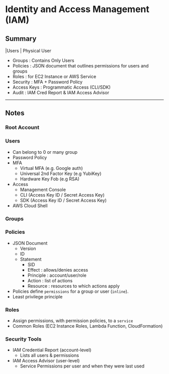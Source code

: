 # Identity and Access Management (IAM)
## Summary

|Users | Physical User  
- Groups : Contains Only Users  
- Policies : JSON document that outlines permissions for users and groups  
- Roles : for EC2 Instance or AWS Service  
- Security : MFA + Password Policy  
- Access Keys : Programmatic Access (CLI/SDK)  
- Audit : IAM Cred Report & IAM Access Advisor  

---
## Notes

### Root Account
### Users
- Can belong to 0 or many group
- Password Policy
- MFA
  - Virtual MFA (e.g. Google auth)
  - Universal 2nd Factor Key (e.g YubiKey)
  - Hardware Key Fob (e.g RSA)
- Access
  - Management Console
  - CLI (Access Key ID / Secret Access Key)
  - SDK (Access Key ID / Secret Access Key)
- AWS Cloud Shell

### Groups
### Policies
- JSON Document
  - Version
  - ID
  - Statement
    - SID
    - Effect : allows/denies access
    - Principle : account/user/role
    - Action : list of actions
    - Resource : resources to which actions apply
- Policies define `permissions` for a group or user (`inline`). 
- Least privilege principle

### Roles
- Assign permissions, with permission policies, to a `service`
- Common Roles (EC2 Instance Roles, Lambda Function, CloudFormation)

### Security Tools
- IAM Credential Report (account-level)
  - Lists all users & permissions
- IAM Access Advisor (user-level)
  - Service Permissions per user and when they were last used